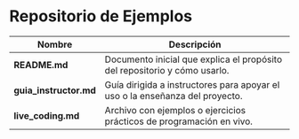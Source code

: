 # Repositorio de Ejemplos

| Nombre                  | Descripción                                                                  |
| ----------------------- | ---------------------------------------------------------------------------- |
| **README.md**           | Documento inicial que explica el propósito del repositorio y cómo usarlo.    |
| **guia\_instructor.md** | Guía dirigida a instructores para apoyar el uso o la enseñanza del proyecto. |
| **live\_coding.md**     | Archivo con ejemplos o ejercicios prácticos de programación en vivo.         |
